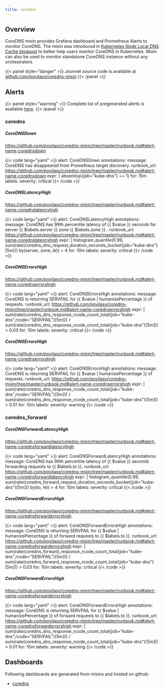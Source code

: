 ```yaml
---
title: coredns
---
```


## Overview

CoreDNS mixin provides Grafana dashboard and Prometheus Alerts to monitor CoreDNS. The mixin was introduced in [Kubernetes Node Local DNS Cache blogpost](https://povilasv.me/kubernetes-node-local-dns-cache/) to better help users monitor CoreDNS in Kubernetes. Mixin can also be used to monitor standalone CoreDNS instance without any orchestrators.

{{< panel style="danger" >}}
Jsonnet source code is available at [github.com/povilasv/coredns-mixin](https://github.com/povilasv/coredns-mixin)
{{< /panel >}}

## Alerts

{{< panel style="warning" >}}
Complete list of pregenerated alerts is available [here](https://github.com/monitoring-mixins/website/blob/master/assets/coredns/alerts.yaml).
{{< /panel >}}

### coredns

##### CoreDNSDown
https://github.com/povilasv/coredns-mixin/tree/master/runbook.md#alert-name-corednsdown

{{< code lang="yaml" >}}
alert: CoreDNSDown
annotations:
  message: CoreDNS has disappeared from Prometheus target discovery.
  runbook_url: https://github.com/povilasv/coredns-mixin/tree/master/runbook.md#alert-name-corednsdown
expr: |
  absent(up{job="kube-dns"} == 1)
for: 15m
labels:
  severity: critical
{{< /code >}}
 
##### CoreDNSLatencyHigh
https://github.com/povilasv/coredns-mixin/tree/master/runbook.md#alert-name-corednslatencyhigh

{{< code lang="yaml" >}}
alert: CoreDNSLatencyHigh
annotations:
  message: CoreDNS has 99th percentile latency of {{ $value }} seconds for server
    {{ $labels.server }} zone {{ $labels.zone }} .
  runbook_url: https://github.com/povilasv/coredns-mixin/tree/master/runbook.md#alert-name-corednslatencyhigh
expr: |
  histogram_quantile(0.99, sum(rate(coredns_dns_request_duration_seconds_bucket{job="kube-dns"}[5m])) by(server, zone, le)) > 4
for: 10m
labels:
  severity: critical
{{< /code >}}
 
##### CoreDNSErrorsHigh
https://github.com/povilasv/coredns-mixin/tree/master/runbook.md#alert-name-corednserrorshigh

{{< code lang="yaml" >}}
alert: CoreDNSErrorsHigh
annotations:
  message: CoreDNS is returning SERVFAIL for {{ $value | humanizePercentage }} of
    requests.
  runbook_url: https://github.com/povilasv/coredns-mixin/tree/master/runbook.md#alert-name-corednserrorshigh
expr: |
  sum(rate(coredns_dns_response_rcode_count_total{job="kube-dns",rcode="SERVFAIL"}[5m]))
    /
  sum(rate(coredns_dns_response_rcode_count_total{job="kube-dns"}[5m])) > 0.03
for: 10m
labels:
  severity: critical
{{< /code >}}
 
##### CoreDNSErrorsHigh
https://github.com/povilasv/coredns-mixin/tree/master/runbook.md#alert-name-corednserrorshigh

{{< code lang="yaml" >}}
alert: CoreDNSErrorsHigh
annotations:
  message: CoreDNS is returning SERVFAIL for {{ $value | humanizePercentage }} of
    requests.
  runbook_url: https://github.com/povilasv/coredns-mixin/tree/master/runbook.md#alert-name-corednserrorshigh
expr: |
  sum(rate(coredns_dns_response_rcode_count_total{job="kube-dns",rcode="SERVFAIL"}[5m]))
    /
  sum(rate(coredns_dns_response_rcode_count_total{job="kube-dns"}[5m])) > 0.01
for: 10m
labels:
  severity: warning
{{< /code >}}
 
### coredns_forward

##### CoreDNSForwardLatencyHigh
https://github.com/povilasv/coredns-mixin/tree/master/runbook.md#alert-name-corednsforwardlatencyhigh

{{< code lang="yaml" >}}
alert: CoreDNSForwardLatencyHigh
annotations:
  message: CoreDNS has 99th percentile latency of {{ $value }} seconds forwarding
    requests to {{ $labels.to }}.
  runbook_url: https://github.com/povilasv/coredns-mixin/tree/master/runbook.md#alert-name-corednsforwardlatencyhigh
expr: |
  histogram_quantile(0.99, sum(rate(coredns_forward_request_duration_seconds_bucket{job="kube-dns"}[5m])) by(to, le)) > 4
for: 10m
labels:
  severity: critical
{{< /code >}}
 
##### CoreDNSForwardErrorsHigh
https://github.com/povilasv/coredns-mixin/tree/master/runbook.md#alert-name-corednsforwarderrorshigh

{{< code lang="yaml" >}}
alert: CoreDNSForwardErrorsHigh
annotations:
  message: CoreDNS is returning SERVFAIL for {{ $value | humanizePercentage }} of
    forward requests to {{ $labels.to }}.
  runbook_url: https://github.com/povilasv/coredns-mixin/tree/master/runbook.md#alert-name-corednsforwarderrorshigh
expr: |
  sum(rate(coredns_forward_response_rcode_count_total{job="kube-dns",rcode="SERVFAIL"}[5m]))
    /
  sum(rate(coredns_forward_response_rcode_count_total{job="kube-dns"}[5m])) > 0.03
for: 10m
labels:
  severity: critical
{{< /code >}}
 
##### CoreDNSForwardErrorsHigh
https://github.com/povilasv/coredns-mixin/tree/master/runbook.md#alert-name-corednsforwarderrorshigh

{{< code lang="yaml" >}}
alert: CoreDNSForwardErrorsHigh
annotations:
  message: CoreDNS is returning SERVFAIL for {{ $value | humanizePercentage }} of
    forward requests to {{ $labels.to }}.
  runbook_url: https://github.com/povilasv/coredns-mixin/tree/master/runbook.md#alert-name-corednsforwarderrorshigh
expr: |
  sum(rate(coredns_dns_response_rcode_count_total{job="kube-dns",rcode="SERVFAIL"}[5m]))
    /
  sum(rate(coredns_dns_response_rcode_count_total{job="kube-dns"}[5m])) > 0.01
for: 10m
labels:
  severity: warning
{{< /code >}}
 
## Dashboards
Following dashboards are generated from mixins and hosted on github:


- [coredns](https://github.com/monitoring-mixins/website/blob/master/assets/coredns/dashboards/coredns.json)
